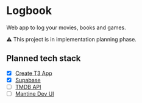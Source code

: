 # Logbook

Web app to log your movies, books and games.

:warning: This project is in implementation planning phase.

## Planned tech stack

- [x] [Create T3 App](https://create.t3.gg/)
- [x] [Supabase](https://supabase.io/)
- [ ] [TMDB API](https://developers.themoviedb.org/3/getting-started/introduction)
- [ ] [Mantine Dev UI](https://mantine.dev/)
